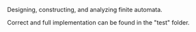 Designing, constructing, and analyzing finite automata.

Correct and full implementation can be found in the "test" folder.
